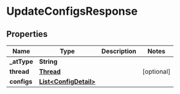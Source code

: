# UpdateConfigsResponse

## Properties
Name | Type | Description | Notes
------------ | ------------- | ------------- | -------------
**_atType** | **String** |  | 
**thread** | [**Thread**](Thread.md) |  |  [optional]
**configs** | [**List&lt;ConfigDetail&gt;**](ConfigDetail.md) |  | 
